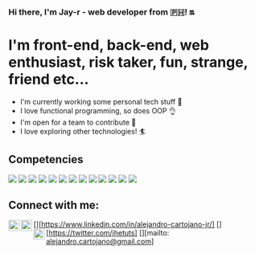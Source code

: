 ### Hi there, I'm Jay-r - web developer from 🇵🇭! 🔛

# I'm front-end, back-end, web enthusiast, risk taker, fun, strange, friend etc...

- I'm currently working some personal tech stuff 🚀
- I love functional programming, so does OOP 👌
- I'm open for a team to contribute 🔭
- I love exploring other technologies! 🏄

## Competencies

[<img src="https://img.icons8.com/bubbles/50/000000/react.png"/>][reactjs]
[<img src="https://img.icons8.com/color/48/000000/redux.png"/>][redux]
[<img src="https://img.icons8.com/color/48/000000/angularjs.png"/>][angular]
[<img src="https://img.icons8.com/color/48/000000/vue-js.png"/>][vuejs]
[<img src="https://img.icons8.com/color/48/000000/nodejs.png"/>][nodejs]
[<img src="https://img.icons8.com/color/48/000000/javascript.png"/>][javascript]
[<img src="https://img.icons8.com/nolan/64/html-5.png"/>][html5]
[<img src="https://img.icons8.com/color/48/000000/css3.png"/>][css3]
[<img src="https://img.icons8.com/color/48/000000/sass.png"/>][sass]
[<img src="https://img.icons8.com/color/48/000000/mongodb.png"/>][mongodb]
[<img src="https://img.icons8.com/color/48/000000/firebase.png"/>][firebase]
[<img src="https://img.icons8.com/color/48/000000/azure-1.png"/>][azure]
[<img src="https://img.icons8.com/color/48/000000/github-2.png"/>][github]

## Connect with me:

[<img width="22px" align="left" src="https://img.icons8.com/android/24/000000/linkedin.png"/>][https://www.linkedin.com/in/alejandro-cartojano-jr/]
[<img width="22px" align="left" src="https://img.icons8.com/android/24/000000/twitter.png"/>][https://twitter.com/jhetuts]
[<img width="22px" align="left" src="https://img.icons8.com/metro/26/000000/email.png"/>][mailto: alejandro.cartojano@gmail.com]

[reactjs]: https://reactjs.org/
[redux]: https://redux.js.org/
[angular]: https://angular.io/
[vuejs]: https://vuejs.org/
[nodejs]: https://nodejs.org/en/
[mongodb]: https://www.mongodb.com/
[firebase]: https://firebase.google.com/
[javascript]: https://www.javascript.com/
[html5]: https://html.com/html5/
[css3]: http://www.css3.info/
[sass]: https://sass-lang.com/
[azure]: https://azure.microsoft.com/en-us/
[github]: https://github.com/
